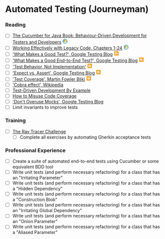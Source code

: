 # Automated Testing (Journeyman)

### Reading
- [ ] [The Cucumber for Java Book: Behaviour-Driven Development for Testers and Developers](https://www.amazon.com/dp/1941222293) <img src="../images/book.png" width="16" height="16"/>
- [ ] [Working Effectively with Legacy Code, Chapters 1-24](https://www.amazon.com/Working-Effectively-Legacy-Michael-Feathers/dp/0131177052) <img src="../images/book.png" width="16" height="16"/>
- [ ] ['What Makes a Good Test?', Google Testing Blog](https://testing.googleblog.com/2014/03/testing-on-toilet-what-makes-good-test.html) <img src="../images/blog.png" width="16" height="16"/>
- [ ] ['What Makes a Good End-to-End Test?', Google Testing Blog](https://testing.googleblog.com/2016/09/testing-on-toilet-what-makes-good-end.html) <img src="../images/blog.png" width="16" height="16"/>
- [ ] ['Test Behavior, Not Implementation'](https://testing.googleblog.com/2013/08/testing-on-toilet-test-behavior-not.html) <img src="../images/blog.png" width="16" height="16"/>
- [ ] ['Expect vs. Assert', Google Testing Blog](https://testing.googleblog.com/2008/07/tott-expect-vs-assert.html) <img src="../images/blog.png" width="16" height="16"/>
- [ ] ['Test Coverage', Martin Fowler Bliki](https://martinfowler.com/bliki/TestCoverage.html) <img src="../images/blog.png" width="16" height="16"/>
- [ ] ['Cobra effect', Wikipedia](https://en.wikipedia.org/wiki/Cobra_effect)
- [ ] [Test-Driven Development By Example](https://www.amazon.com/Test-Driven-Development-Kent-Beck/dp/0321146530)
- [ ] [How to Misuse Code Coverage](http://www.exampler.com/testing-com/writings/coverage.pdf)
- [ ] ['Don't Overuse Mocks', Google Testing Blog](https://testing.googleblog.com/2013/05/testing-on-toilet-dont-overuse-mocks.html)
- [ ] Limit invariants to improve tests

### Training
- [ ] [The Ray Tracer Challenge](https://www.amazon.com/Ray-Tracer-Challenge-Test-Driven-Renderer/dp/1680502719)
  - [ ] Complete all exercises by automating Gherkin acceptance tests

### Professional Experience
- [ ] Create a suite of automated end-to-end tests using Cucumber or some equivalent BDD tool
- [ ] Write unit tests (and perform necessary refactoring) for a class that has an "Irritating Parameter"
- [ ] Write unit tests (and perform necessary refactoring) for a class that has a "Hidden Dependency"
- [ ] Write unit tests (and perform necessary refactoring) for a class that has a "Construction Blob"
- [ ] Write unit tests (and perform necessary refactoring) for a class that has an "Irritating Global Dependency"
- [ ] Write unit tests (and perform necessary refactoring) for a class that has an "Onion Parameter"
- [ ] Write unit tests (and perform necessary refactoring) for a class that has a "Aliased Parameter"
